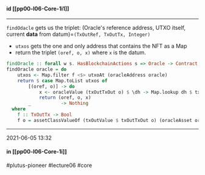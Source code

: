 #### id [[pp00-l06-Core-1i1]]
---
`findOdacle` gets us the triplet: (Oracle's reference address, UTXO itself, current **data** from datum)=`(TxOutRef, TxOutTx, Integer)`
-   `utxos` gets the one and only address that contains the NFT as a Map
-   return the triplet `(oref, o, x)` where `x` is the datum.

```haskell
findOracle :: forall w s. HasBlockchainActions s => Oracle -> Contract w s Text (Maybe (TxOutRef, TxOutTx, Integer))
findOracle oracle = do
    utxos <- Map.filter f <$> utxoAt (oracleAddress oracle)
    return $ case Map.toList utxos of
        [(oref, o)] -> do
            x <- oracleValue (txOutTxOut o) $ \dh -> Map.lookup dh $ txData $ txOutTxTx o
            return (oref, o, x)
        _           -> Nothing
  where
    f :: TxOutTx -> Bool
    f o = assetClassValueOf (txOutValue $ txOutTxOut o) (oracleAsset oracle) == 1
```

---
2021-06-05 13:32
#### in [[pp00-l06-Core-1i]]

#plutus-pioneer #lecture06 #core 